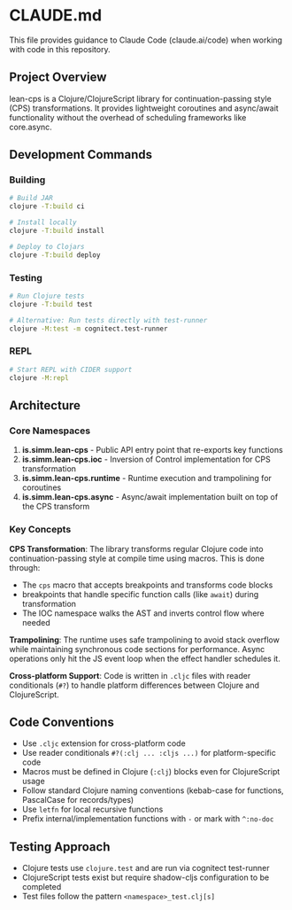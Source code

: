 # CLAUDE.md

This file provides guidance to Claude Code (claude.ai/code) when working with code in this repository.

## Project Overview

lean-cps is a Clojure/ClojureScript library for continuation-passing style (CPS) transformations. It provides lightweight coroutines and async/await functionality without the overhead of scheduling frameworks like core.async.

## Development Commands

### Building
```bash
# Build JAR
clojure -T:build ci

# Install locally
clojure -T:build install

# Deploy to Clojars
clojure -T:build deploy
```

### Testing
```bash
# Run Clojure tests
clojure -T:build test

# Alternative: Run tests directly with test-runner
clojure -M:test -m cognitect.test-runner
```

### REPL
```bash
# Start REPL with CIDER support
clojure -M:repl
```

## Architecture

### Core Namespaces

1. **is.simm.lean-cps** - Public API entry point that re-exports key functions
2. **is.simm.lean-cps.ioc** - Inversion of Control implementation for CPS transformation
3. **is.simm.lean-cps.runtime** - Runtime execution and trampolining for coroutines
4. **is.simm.lean-cps.async** - Async/await implementation built on top of the CPS transform

### Key Concepts

**CPS Transformation**: The library transforms regular Clojure code into continuation-passing style at compile time using macros. This is done through:
- The `cps` macro that accepts breakpoints and transforms code blocks
- breakpoints that handle specific function calls (like `await`) during transformation
- The IOC namespace walks the AST and inverts control flow where needed

**Trampolining**: The runtime uses safe trampolining to avoid stack overflow while maintaining synchronous code sections for performance. Async operations only hit the JS event loop when the effect handler schedules it.

**Cross-platform Support**: Code is written in `.cljc` files with reader conditionals (`#?`) to handle platform differences between Clojure and ClojureScript.

## Code Conventions

- Use `.cljc` extension for cross-platform code
- Use reader conditionals `#?(:clj ... :cljs ...)` for platform-specific code
- Macros must be defined in Clojure (`:clj`) blocks even for ClojureScript usage
- Follow standard Clojure naming conventions (kebab-case for functions, PascalCase for records/types)
- Use `letfn` for local recursive functions
- Prefix internal/implementation functions with `-` or mark with `^:no-doc`

## Testing Approach

- Clojure tests use `clojure.test` and are run via cognitect test-runner
- ClojureScript tests exist but require shadow-cljs configuration to be completed
- Test files follow the pattern `<namespace>_test.clj[s]`